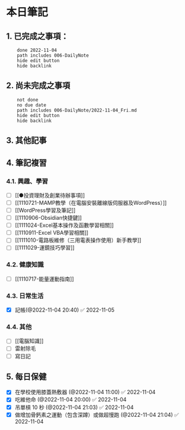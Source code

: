 
# 本日筆記


## 1. 已完成之事項：
```tasks
	done 2022-11-04
	path includes 006-DailyNote
	hide edit button 
	hide backlink
```

## 2. 尚未完成之事項
```tasks
	not done
	no due date
	path includes 006-DailyNote/2022-11-04_Fri.md
	hide edit button 
	hide backlink
```

## 3. 其他記事

## 4. 筆記複習
### 4.1. 興趣、學習
- [ ] [[●投資理財及創業待辦事項]]
- [ ] [[1110721-MAMP教學（在電腦安裝離線版伺服器及WordPress）]]
- [ ] [[WordPress學習及筆記]]
- [ ] [[1110906-Obsidian快捷鍵]]
- [ ] [[1111024-Excel基本操作及函數學習相關]]
- [ ] [[1110911-Excel VBA學習相關]]
- [ ] [[1111010-電路板維修（三用電表操作使用）新手教學]]
- [ ] [[1111029-運鏡技巧學習]]

### 4.2. 健康知識
- [ ] [[1110717-能量運動指南]]

### 4.3. 日常生活
- [x] 記帳(@2022-11-04 20:40) ✅ 2022-11-05

### 4.4. 其他

- [ ] [[電腦知識]]
- [ ] 雷射除毛
- [ ] 寫日記

## 5. 每日保健
- [x] 在學校使用膝蓋熱敷器 (@2022-11-04 11:00) ✅ 2022-11-04
- [x] 吃維他命 (@2022-11-04 20:00) ✅ 2022-11-04
- [x] 吊單槓 10 秒 (@2022-11-04 21:03) ✅ 2022-11-04
- [x] 做增加骨鈣素之運動（包含深蹲）或做超慢跑 (@2022-11-04 21:04) ✅ 2022-11-04